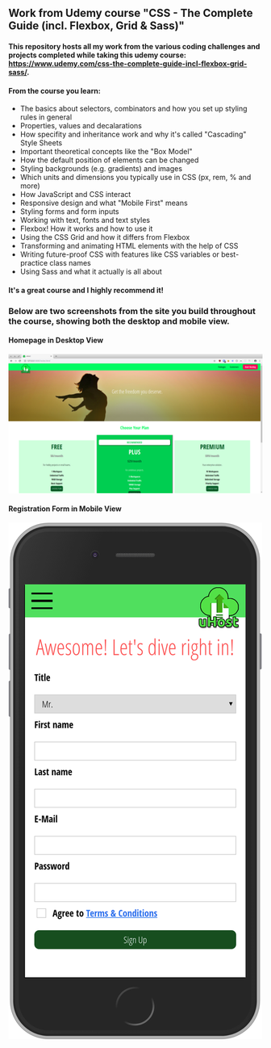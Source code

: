 ## Work from Udemy course "CSS - The Complete Guide (incl. Flexbox, Grid & Sass)"

#### This repository hosts all my work from the various coding challenges and projects completed while taking this udemy course: https://www.udemy.com/css-the-complete-guide-incl-flexbox-grid-sass/. 

#### From the course you learn:

* The basics about selectors, combinators and how you set up styling rules in general
* Properties, values and decalarations
* How specifity and inheritance work and why it's called "Cascading" Style Sheets
* Important theoretical concepts like the "Box Model"
* How the default position of elements can be changed
* Styling backgrounds (e.g. gradients) and images
* Which units and dimensions you typically use in CSS (px, rem, % and more)
* How JavaScript and CSS interact
* Responsive design and what "Mobile First" means
* Styling forms and form inputs
* Working with text, fonts and text styles
* Flexbox! How it works and how to use it
* Using the CSS Grid and how it differs from Flexbox
* Transforming and animating HTML elements with the help of CSS
* Writing future-proof CSS with features like CSS variables or best-practice class names
* Using Sass and what it actually is all about

#### It's a great course and I highly recommend it!

### Below are two screenshots from the site you build throughout the course, showing both the desktop and mobile view.

#### Homepage in Desktop View

![](./screens/site-homep.png)



#### Registration Form in Mobile View

![](./screens/iphone-register-form.png)